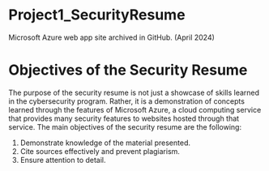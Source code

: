 # Project1_SecurityResume
Microsoft Azure web app site archived in GitHub. (April 2024)


# Objectives of the Security Resume
The purpose of the security resume is not just a showcase of skills learned in the cybersecurity program. Rather, it is a demonstration of concepts learned through the features of Microsoft Azure, a cloud computing service that provides many security features to websites hosted through that service. The main objectives of the security resume are the following:

1. Demonstrate knowledge of the material presented.
2. Cite sources effectively and prevent plagiarism.
3. Ensure attention to detail.
